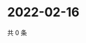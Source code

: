 # 2022-02-16

共 0 条

<!-- BEGIN WEIBO -->
<!-- 最后更新时间 Wed Feb 16 2022 22:01:01 GMT+0800 (China Standard Time) -->

<!-- END WEIBO -->
